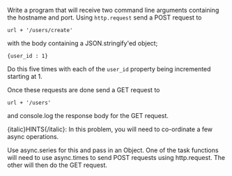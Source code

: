Write a program that will receive two command line arguments containing
the hostname and port. Using `http.request` send a POST request to

    url + '/users/create'

with the body containing a JSON.stringify'ed object;

    {user_id : 1}

Do this five times with each of the `user_id` property being incremented starting
at 1.

Once these requests are done send a GET request to 

    url + '/users'

and console.log the response body for the GET request.

{italic}HINTS{/italic}: In this problem, you will need to co-ordinate a few async operations.

Use async.series for this and pass in an Object. One of the task functions will need to use async.times
to send POST requests using http.request. The other will then do the GET request.
